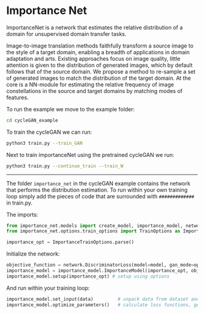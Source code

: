 # Importance Net
ImportanceNet is a network that estimates the relative distribution of a domain for unsupervised domain transfer tasks.

Image-to-image translation methods faithfully transform a source image to the style of a target domain, enabling a breadth of applications in domain adaptation and arts. Existing approaches focus on image quality, little attention is given to the distribution of generated images, which by default follows that of the source domain. We propose a method to re-sample a set of generated images to match the distribution of the target domain. At the core is a NN-module for estimating the relative frequency of image constellations in the source and target domains by matching modes of features.

To run the example we move to the example folder:
```bash
cd cycleGAN_example
```

To train the cycleGAN we can run:
```bash 
python3 train.py --train_GAN
```

Next to train importanceNet using the pretrained cycleGAN we run:
```bash
python3 train.py --continue_train --train_W
```

---------------

The folder `importance_net` in the cycleGAN example contains the network that performs the distribution estimation. To run within your own training loop simply add the pieces of code that are surrounded with `#############` in train.py.

The imports:
```python
from importance_net.models import create_model, importance_model, network
from importance_net.options.train_options import TrainOptions as ImportanceTrainOptions

importance_opt = ImportanceTrainOptions.parse()
```

Initialize the network:
```python
objective_function = network.DiscriminatorLoss(model=model, gan_mode=opt.gan_mode)
importance_model = importance_model.ImportanceModel(importance_opt, objective_function.criterion)
importance_model.setup(importance_opt) # setup using options
```

And run within your training loop:
```python
importance_model.set_input(data)         # unpack data from dataset and apply preprocessing
importance_model.optimize_parameters()   # calculate loss functions, get gradients, update network weights
```
